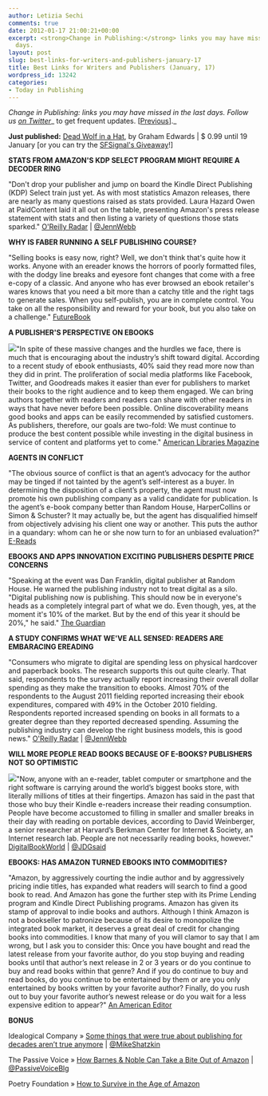 ```yaml
---
author: Letizia Sechi
comments: true
date: 2012-01-17 21:00:21+00:00
excerpt: <strong>Change in Publishing:</strong> links you may have missed in the last
  days.
layout: post
slug: best-links-for-writers-and-publishers-january-17
title: Best Links for Writers and Publishers (January, 17)
wordpress_id: 13242
categories:
- Today in Publishing
---
```


_Change in Publishing: links you may have missed in the last days.
Follow us [on Twitter](http://www.twitter.com/40kbooks)__ to get frequent updates. [[Previous](http://www.40kbooks.com/?p=13188)]._

**Just published:** [Dead Wolf in a Hat](http://www.40kbooks.com/?page_id=133&category=13&product_id=85), by Graham Edwards | $ 0.99 until 19 January [or you can try the [SFSignal's Giveaway](http://www.sfsignal.com/archives/2012/01/ebook-giveaway-dead-wolf-in-a-hat-by-graham-edwards/)!]

**STATS FROM AMAZON'S KDP SELECT PROGRAM MIGHT REQUIRE A DECODER RING**

"Don't drop your publisher and jump on board the Kindle Direct Publishing (KDP) Select train just yet. As with most statistics Amazon releases, there are nearly as many questions raised as stats provided. Laura Hazard Owen at PaidContent laid it all out on the table, presenting Amazon's press release statement with stats and then listing a variety of questions those stats sparked."
[O'Reilly Radar](http://radar.oreilly.com/2012/01/amazon-kdp-startups-digital-rights.html) | [@JennWebb](http://twitter.com/JennWebb)

**WHY IS FABER RUNNING A SELF PUBLISHING COURSE?**

"Selling books is easy now, right?
Well, we don't think that's quite how it works. Anyone with an ereader knows the horrors of poorly formatted files, with the dodgy line breaks and eyesore font changes that come with a free e-copy of a classic. And anyone who has ever browsed an ebook retailer's wares knows that you need a bit more than a catchy title and the right tags to generate sales.
When you self-publish, you are in complete control. You take on all the responsibility and reward for your book, but you also take on a challenge."
[FutureBook](http://www.futurebook.net/content/why-faber-running-self-publishing-course)

**A PUBLISHER'S PERSPECTIVE ON EBOOKS**

[![](http://www.40kbooks.com/wp-content/uploads/fleck-nisbet-art.jpeg)](http://www.40kbooks.com/wp-content/uploads/fleck-nisbet-art.jpeg)"In spite of these massive changes and the hurdles we face, there is much that is encouraging about the industry’s shift toward digital. According to a recent study of ebook enthusiasts, 40% said they read more now than they did in print. The proliferation of social media platforms like Facebook, Twitter, and Goodreads makes it easier than ever for publishers to market their books to the right audience and to keep them engaged. We can bring authors together with readers and readers can share with other readers in ways that have never before been possible. Online discoverability means good books and apps can be easily recommended by satisfied customers. As publishers, therefore, our goals are two-fold: We must continue to produce the best content possible while investing in the digital business in service of content and platforms yet to come."
[American Libraries Magazine](http://americanlibrariesmagazine.org/features/01122012/publisher-s-perspective-ebooks)

**AGENTS IN CONFLICT**

"The obvious source of conflict is that an agent’s advocacy for the author may be tinged if not tainted by the agent’s self-interest as a buyer. In determining the disposition of a client’s property, the agent must now promote his own publishing company as a valid candidate for publication. Is the agent’s e-book company better than Random House, HarperCollins or Simon & Schuster? It may actually be, but the agent has disqualified himself from objectively advising his client one way or another. This puts the author in a quandary: whom can he or she now turn to for an unbiased evaluation?"
[E-Reads](http://ereads.com/2012/01/agents-in-conflict.html)

**EBOOKS AND APPS INNOVATION EXCITING PUBLISHERS DESPITE PRICE CONCERNS**

"Speaking at the event was Dan Franklin, digital publisher at Random House. He warned the publishing industry not to treat digital as a silo.
"Digital publishing now is publishing. This should now be in everyone's heads as a completely integral part of what we do. Even though, yes, at the moment it's 10% of the market. But by the end of this year it should be 20%," he said."
[The Guardian](http://www.guardian.co.uk/technology/appsblog/2012/jan/13/ipg-publishers-ebooks-apps-innovation)

**A STUDY CONFIRMS WHAT WE'VE ALL SENSED: READERS ARE EMBARACING EREADING**

"Consumers who migrate to digital are spending less on physical hardcover and paperback books. The research supports this out quite clearly. That said, respondents to the survey actually report increasing their overall dollar spending as they make the transition to ebooks. Almost 70% of the respondents to the August 2011 fielding reported increasing their ebook expenditures, compared with 49% in the October 2010 fielding. Respondents reported increased spending on books in all formats to a greater degree than they reported decreased spending. Assuming the publishing industry can develop the right business models, this is good news."
[O'Reilly Radar](http://radar.oreilly.com/2012/01/bisg-data-readers-embracing-ereading-angela-bole-toc.html) | [@JennWebb](http://twitter.com/JennWebb)

**WILL MORE PEOPLE READ BOOKS BECAUSE OF E-BOOKS? PUBLISHERS NOT SO OPTIMISTIC**

[![](http://www.40kbooks.com/wp-content/uploads/childipad1.jpeg)](http://www.40kbooks.com/wp-content/uploads/childipad1.jpeg)"Now, anyone with an e-reader, tablet computer or smartphone and the right software is carrying around the world’s biggest books store, with literally millions of titles at their fingertips. Amazon has said in the past that those who buy their Kindle e-readers increase their reading consumption.
People have become accustomed to filling in smaller and smaller breaks in their day with reading on portable devices, according to David Weinberger, a senior researcher at Harvard’s Berkman Center for Internet & Society, an Internet research lab. People are not necessarily reading books, however."
[DigitalBookWorld](http://www.digitalbookworld.com/2012/will-more-people-read-books-because-of-e-books-publishers-not-so-optimistic/) | [@JDGsaid](http://twitter.com/#%21/JDGsaid)

**EBOOKS: HAS AMAZON TURNED EBOOKS INTO COMMODITIES?**

"Amazon, by aggressively courting the indie author and by aggressively pricing indie titles, has expanded what readers will search to find a good book to read. And Amazon has gone the further step with its Prime Lending program and Kindle Direct Publishing programs. Amazon has given its stamp of approval to indie books and authors. Although I think Amazon is not a bookseller to patronize because of its desire to monopolize the integrated book market, it deserves a great deal of credit for changing books into commodities.
I know that many of you will clamor to say that I am wrong, but I ask you to consider this: Once you have bought and read the latest release from your favorite author, do you stop buying and reading books until that author’s next release in 2 or 3 years or do you continue to buy and read books within that genre? And if you do continue to buy and read books, do you continue to be entertained by them or are you only entertained by books written by your favorite author? Finally, do you rush out to buy your favorite author’s newest release or do you wait for a less expensive edition to appear?"
[An American Editor](http://americaneditor.wordpress.com/2012/01/09/ebooks-has-amazon-turned-ebooks-into-commodities/)

**BONUS**

Idealogical Company » [Some things that were true about publishing for decades aren’t true anymore](http://www.idealog.com/blog/some-things-that-were-trueaboutpublishing-for-decades-arent-true-anymore?utm_source=rss&utm_medium=rss&utm_campaign=some-things-that-were-trueaboutpublishing-for-decades-arent-true-anymore) | [@MikeShatzkin](http://twitter.com/mikeshatzkin)

The Passive Voice » [How Barnes & Noble Can Take a Bite Out of Amazon](http://www.thepassivevoice.com/01/2012/how-barnes-noble-can-take-a-bite-out-of-amazon/?utm_source=feedburner&utm_medium=feed&utm_campaign=Feed%3A+ThePassiveVoice+%28The+Passive+Voice%29&utm_content=Google+Reader) | [@PassiveVoiceBlg](https://twitter.com/#!/passivevoiceblg)

Poetry Foundation » [How to Survive in the Age of Amazon](http://www.poetryfoundation.org/article/243264)

